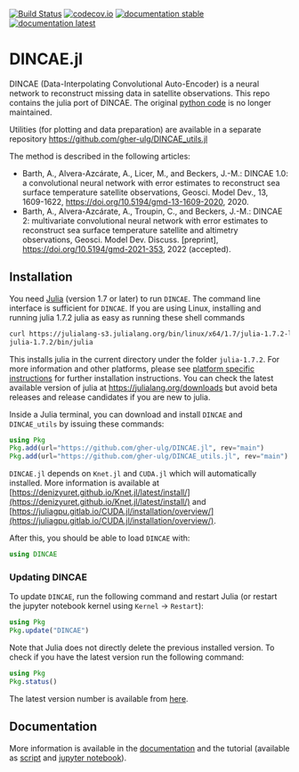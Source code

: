 [![Build Status](https://github.com/gher-ulg/DINCAE.jl/workflows/CI/badge.svg)](https://github.com/gher-ulg/DINCAE.jl/actions)
[![codecov.io](http://codecov.io/github/gher-ulg/DINCAE.jl/coverage.svg?branch=main)](http://codecov.io/github/gher-ulg/DINCAE.jl?branch=main)
[![documentation stable](https://img.shields.io/badge/docs-stable-blue.svg)](https://gher-ulg.github.io/DINCAE.jl/stable/)
[![documentation latest](https://img.shields.io/badge/docs-latest-blue.svg)](https://gher-ulg.github.io/DINCAE.jl/latest/)

# DINCAE.jl

DINCAE (Data-Interpolating Convolutional Auto-Encoder) is a neural network to reconstruct missing data in satellite observations.
This repo contains the julia port of DINCAE. The original [python code](https://github.com/gher-ulg/DINCAE) is no longer maintained.

Utilities (for plotting and data preparation) are available in a separate repository
https://github.com/gher-ulg/DINCAE_utils.jl

The method is described in the following articles:

* Barth, A., Alvera-Azcárate, A., Licer, M., and Beckers, J.-M.: DINCAE 1.0: a convolutional neural network with error estimates to reconstruct sea surface temperature satellite observations, Geosci. Model Dev., 13, 1609-1622, https://doi.org/10.5194/gmd-13-1609-2020, 2020.
* Barth, A., Alvera-Azcárate, A., Troupin, C., and Beckers, J.-M.: DINCAE 2: multivariate convolutional neural network with error estimates to reconstruct sea surface temperature satellite and altimetry observations, Geosci. Model Dev. Discuss. [preprint], https://doi.org/10.5194/gmd-2021-353, 2022 (accepted).

## Installation

You need [Julia](https://julialang.org/downloads) (version 1.7 or later) to run `DINCAE`. The command line interface is sufficient for `DINCAE`.
If you are using Linux, installing and running julia 1.7.2 julia as easy as running these shell commands

```bash
curl https://julialang-s3.julialang.org/bin/linux/x64/1.7/julia-1.7.2-linux-x86_64.tar.gz | tar -xzf -
julia-1.7.2/bin/julia
```

This installs julia in the current directory under the folder `julia-1.7.2`.
For more information and other platforms, please see [platform specific instructions](https://julialang.org/downloads/platform/) for further installation instructions.
You can check the latest available version of julia at https://julialang.org/downloads but avoid beta releases and release candidates if you are new to julia.

Inside a Julia terminal, you can download and install `DINCAE` and `DINCAE_utils` by issuing these commands:

```julia
using Pkg
Pkg.add(url="https://github.com/gher-ulg/DINCAE.jl", rev="main")
Pkg.add(url="https://github.com/gher-ulg/DINCAE_utils.jl", rev="main")
```

`DINCAE.jl` depends on `Knet.jl` and `CUDA.jl` which will automatically installed. More information is available at [https://denizyuret.github.io/Knet.jl/latest/install/](https://denizyuret.github.io/Knet.jl/latest/install/) and [https://juliagpu.gitlab.io/CUDA.jl/installation/overview/](https://juliagpu.gitlab.io/CUDA.jl/installation/overview/).

After this, you should be able to load `DINCAE` with:

``` julia
using DINCAE
```


### Updating DINCAE

To update `DINCAE`, run the following command and restart Julia (or restart the jupyter notebook kernel using `Kernel` -> `Restart`):

```julia
using Pkg
Pkg.update("DINCAE")
```

Note that Julia does not directly delete the previous installed version.
To check if you have the latest version run the following command:

```julia
using Pkg
Pkg.status()
```

The latest version number is available from [here](https://github.com/gher-ulg/DINCAE.jl/releases).

## Documentation

More information is available in the [documentation](https://gher-ulg.github.io/DINCAE.jl/stable/) and the tutorial (available as
[script](https://github.com/gher-ulg/DINCAE.jl/blob/main/examples/DINCAE_tutorial.jl) and [jupyter notebook](https://github.com/gher-ulg/DINCAE.jl/blob/main/examples/DINCAE_tutorial.ipynb)).
